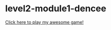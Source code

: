 # level2-module1-dencee
<a href="https://github.com/League-level2-student/level2-module1-dencee/blob/master/src/LeagueInvaders/leagueInvaders.jar?raw=true">Click here to play my awesome game!</a>
